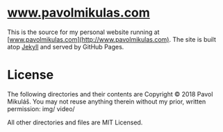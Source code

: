 # www.pavolmikulas.com
This is the source for my personal website running at [www.pavolmikulas.com](http://www.pavolmikulas.com). The site is built atop [Jekyll](http://jekyllrb.com) and served by GitHub Pages.

# License
The following directories and their contents are Copyright © 2018 Pavol Mikuláš. You may not reuse anything therein without my prior, written permission:
img/
video/

All other directories and files are MIT Licensed.
